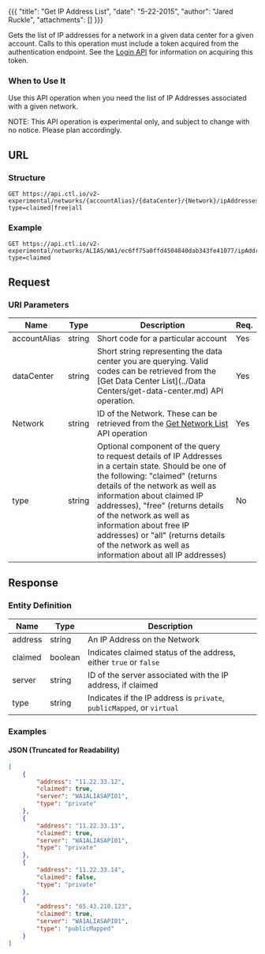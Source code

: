 {{{
  "title": "Get IP Address List",
  "date": "5-22-2015",
  "author": "Jared Ruckle",
  "attachments": []
}}}

Gets the list of IP addresses for a network in a given data center for a given account. Calls to this operation must include a token acquired from the authentication endpoint. See the [Login API](../Authentication/login.md) for information on acquiring this token.

### When to Use It

Use this API operation when you need the list of IP Addresses associated with a given network.

  NOTE: This API operation is experimental only, and subject to change with no notice. Please plan accordingly.

## URL

### Structure

    GET https://api.ctl.io/v2-experimental/networks/{accountAlias}/{dataCenter}/{Network}/ipAddresses?type=claimed|free|all

### Example

    GET https://api.ctl.io/v2-experimental/networks/ALIAS/WA1/ec6ff75a0ffd4504840dab343fe41077/ipAddresses?type=claimed

## Request

### URI Parameters

| Name | Type | Description | Req. |
| --- | --- | --- | --- |
| accountAlias | string | Short code for a particular account | Yes |
| dataCenter | string | Short string representing the data center you are querying. Valid codes can be retrieved from the [Get Data Center List](../Data Centers/get-data-center.md) API operation. | Yes |
| Network | string | ID of the Network. These can be retrieved from the [Get Network List](../Networks/get-network-list.md) API operation | Yes |
| type | string | Optional component of the query to request details of IP Addresses in a certain state. Should be one of the following: "claimed" (returns details of the network as well as information about claimed IP addresses), "free" (returns details of the network as well as information about free IP addresses) or "all" (returns details of the network as well as information about all IP addresses) | No |

## Response

### Entity Definition

| Name | Type | Description |
| --- | --- | --- |
| address | string | An IP Address on the Network |
| claimed | boolean | Indicates claimed status of the address, either `true` or `false` |
| server | string | ID of the server associated with the IP address, if claimed |
| type | string | Indicates if the IP address is `private`, `publicMapped`, or `virtual` |

### Examples

#### JSON (Truncated for Readability)
```json
[
    {
        "address": "11.22.33.12",
        "claimed": true,
        "server": "WA1ALIASAPI01",
        "type": "private"
    },
    {
        "address": "11.22.33.13",
        "claimed": true,
        "server": "WA1ALIASAPI01",
        "type": "private"
    },
    {
        "address": "11.22.33.14",
        "claimed": false,
        "type": "private"
    },
    {
        "address": "65.43.210.123",
        "claimed": true,
        "server": "WA1ALIASAPI01",
        "type": "publicMapped"
    }
]
```
